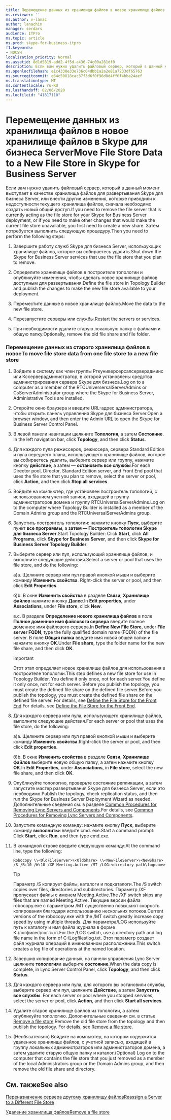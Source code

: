 ```yaml
---
title: Перемещение данных из хранилища файлов в новое хранилище файлов в Skype для бизнеса Server
ms.reviewer: ''
ms.author: v-lanac
author: lanachin
manager: serdars
audience: ITPro
ms.topic: article
ms.prod: skype-for-business-itpro
f1.keywords:
- NOCSH
localization_priority: Normal
ms.assetid: 8d1d5819-add2-4f5d-a436-74c00a281df0
description: Если вам нужно удалить файловый сервер, который в данный момент выступает в качестве хранилища файлов для развертывания Skype для бизнеса Server, или внести другие изменения, которые приводили к недоступности текущего хранилища файлов, сначала необходимо создать новый общий доступ. Затем потребуется выполнить следующую процедуру.
ms.openlocfilehash: e1c4338e33e736c04dbb1a2a2e81a7233df65763
ms.sourcegitcommit: e64c50818cac37f3d6f0f96d0d4ff0f4bba24aef
ms.translationtype: MT
ms.contentlocale: ru-RU
ms.lasthandoff: 02/06/2020
ms.locfileid: "41817110"
---
```

# <a name="move-file-store-data-to-a-new-file-store-in-skype-for-business-server"></a><span data-ttu-id="fd2b1-104">Перемещение данных из хранилища файлов в новое хранилище файлов в Skype для бизнеса Server</span><span class="sxs-lookup"><span data-stu-id="fd2b1-104">Move File Store Data to a New File Store in Skype for Business Server</span></span>

<span data-ttu-id="fd2b1-105">Если вам нужно удалить файловый сервер, который в данный момент выступает в качестве хранилища файлов для развертывания Skype для бизнеса Server, или внести другие изменения, которые приводили к недоступности текущего хранилища файлов, сначала необходимо создать новый общий доступ.</span><span class="sxs-lookup"><span data-stu-id="fd2b1-105">If you need to remove the file server that is currently acting as the file store for your Skype for Business Server deployment, or if you need to make other changes that would make the current file store unavailable, you first need to create a new share.</span></span> <span data-ttu-id="fd2b1-106">Затем потребуется выполнить следующую процедуру.</span><span class="sxs-lookup"><span data-stu-id="fd2b1-106">Then you need to perform the following steps:</span></span>

1. <span data-ttu-id="fd2b1-107">Завершите работу служб Skype для бизнеса Server, использующих хранилище файлов, которое вы собираетесь удалить.</span><span class="sxs-lookup"><span data-stu-id="fd2b1-107">Shut down the Skype for Business Server services that use the file store that you plan to remove.</span></span>

2. <span data-ttu-id="fd2b1-108">Определите хранилище файлов в построителе топологии и опубликуйте изменения, чтобы сделать новое хранилище файлов доступным для развертывания.</span><span class="sxs-lookup"><span data-stu-id="fd2b1-108">Define the file store in Topology Builder and publish the changes to make the new file store available to your deployment.</span></span>

3. <span data-ttu-id="fd2b1-109">Переместите данные в новое хранилище файлов.</span><span class="sxs-lookup"><span data-stu-id="fd2b1-109">Move the data to the new file store.</span></span>

4. <span data-ttu-id="fd2b1-110">Перезапустите серверы или службы.</span><span class="sxs-lookup"><span data-stu-id="fd2b1-110">Restart the servers or services.</span></span>

5. <span data-ttu-id="fd2b1-111">При необходимости удалите старую локальную папку с файлами и общую папку.</span><span class="sxs-lookup"><span data-stu-id="fd2b1-111">Optionally, remove the old file share and file folder.</span></span>

### <a name="to-move-file-store-data-from-one-file-store-to-a-new-file-store"></a><span data-ttu-id="fd2b1-112">Перемещение данных из старого хранилища файлов в новое</span><span class="sxs-lookup"><span data-stu-id="fd2b1-112">To move file store data from one file store to a new file store</span></span>

1. <span data-ttu-id="fd2b1-113">Войдите в систему как член группы Рткуниверсерсалсерверадминс или Кссерверадминистратор, в которой установлены средства администрирования сервера Skype для бизнеса.</span><span class="sxs-lookup"><span data-stu-id="fd2b1-113">Log on to a computer as a member of the RTCUniversersalServerAdmins or CsServerAdministrator group where the Skype for Business Server, Administrative Tools are installed.</span></span>

2.  <span data-ttu-id="fd2b1-114">Откройте окно браузера и введите URL-адрес администратора, чтобы открыть панель управления Skype для бизнеса Server.</span><span class="sxs-lookup"><span data-stu-id="fd2b1-114">Open a browser window, and then enter the Admin URL to open the Skype for Business Server Control Panel.</span></span>

3. <span data-ttu-id="fd2b1-115">В левой панели навигации щелкните **Топология**, а затем **Состояние**. </span><span class="sxs-lookup"><span data-stu-id="fd2b1-115">In the left navigation bar, click **Topology**, and then click **Status**.</span></span>

4. <span data-ttu-id="fd2b1-116">Для каждого пула режиссеров, режиссера, сервера Standard Edition и пула переднего плана, использующего хранилище файлов, которое вы собираетесь удалить, выберите сервер или группу, нажмите кнопку **действие**, а затем — **остановить все службы**.</span><span class="sxs-lookup"><span data-stu-id="fd2b1-116">For each Director pool, Director, Standard Edition server, and Front End pool that uses the file store that you plan to remove, select the server or pool, click **Action**, and then click **Stop all services**.</span></span>

5. <span data-ttu-id="fd2b1-117">Войдите на компьютер, где установлен построитель топологий, с использованием учетной записи, входящей в группу администраторов домена и группу RTCUniversalServerAdmins.</span><span class="sxs-lookup"><span data-stu-id="fd2b1-117">Log on to the computer where Topology Builder is installed as a member of the Domain Admins group and the RTCUniversalServerAdmins group.</span></span>

6. <span data-ttu-id="fd2b1-118">Запустить построитель топологии: нажмите кнопку **Пуск**, выберите пункт **все программы**, а **затем —** **Построитель топологии Skype для бизнеса Server**.</span><span class="sxs-lookup"><span data-stu-id="fd2b1-118">Start Topology Builder: Click **Start**, click **All Programs**, click **Skype for Business Server**, and then click **Skype for Business Server Topology Builder**.</span></span>

7. <span data-ttu-id="fd2b1-119">Выберите сервер или пул, использующий хранилище файлов, и выполните следующие действия.</span><span class="sxs-lookup"><span data-stu-id="fd2b1-119">Select a server or pool that uses the file store, and do the following:</span></span>

   <span data-ttu-id="fd2b1-120">a)</span><span class="sxs-lookup"><span data-stu-id="fd2b1-120">a.</span></span> <span data-ttu-id="fd2b1-121">Щелкните сервер или пул правой кнопкой мыши и выберите команду **Изменить свойства**. </span><span class="sxs-lookup"><span data-stu-id="fd2b1-121">Right-click the server or pool, and then click **Edit Properties**.</span></span>

   <span data-ttu-id="fd2b1-122">б)</span><span class="sxs-lookup"><span data-stu-id="fd2b1-122">b.</span></span> <span data-ttu-id="fd2b1-123">В окне **Изменить свойства** в разделе **Связи**, **Хранилище файлов** нажмите кнопку **Далее**.</span><span class="sxs-lookup"><span data-stu-id="fd2b1-123">In **Edit properties**, under **Associations**, under **File store**, click **New**.</span></span>

   <span data-ttu-id="fd2b1-124">в.</span><span class="sxs-lookup"><span data-stu-id="fd2b1-124">c.</span></span> <span data-ttu-id="fd2b1-125">В разделе **Определение нового хранилища файлов** в поле **Полное доменное имя файлового сервера** введите полное доменное имя файлового сервера.</span><span class="sxs-lookup"><span data-stu-id="fd2b1-125">In **Define New File Store**, under **File server FQDN**, type the fully qualified domain name (FQDN) of the file server.</span></span> <span data-ttu-id="fd2b1-126">В поле **Общая папка** введите имя новой общей папки и нажмите кнопку **ОК**.</span><span class="sxs-lookup"><span data-stu-id="fd2b1-126">Under **File share**, type the folder name for the new file share, and then click **OK**.</span></span>

    > [!IMPORTANT]
    > <span data-ttu-id="fd2b1-127">Этот этап определяет новое хранилище файлов для использования в построителе топологии.</span><span class="sxs-lookup"><span data-stu-id="fd2b1-127">This step defines a new file store for use in Topology Builder.</span></span> <span data-ttu-id="fd2b1-128">You define it only once, not for each server.</span><span class="sxs-lookup"><span data-stu-id="fd2b1-128">You define it only once, not for each server.</span></span> <span data-ttu-id="fd2b1-129">Before you publish the topology, you must create the defined file share on the defined file server.</span><span class="sxs-lookup"><span data-stu-id="fd2b1-129">Before you publish the topology, you must create the defined file share on the defined file server.</span></span> <span data-ttu-id="fd2b1-130">For details, see [Define the File Store for the Front End](https://technet.microsoft.com/library/90994400-c4e5-4509-af41-121ac716fbca.aspx).</span><span class="sxs-lookup"><span data-stu-id="fd2b1-130">For details, see [Define the File Store for the Front End](https://technet.microsoft.com/library/90994400-c4e5-4509-af41-121ac716fbca.aspx).</span></span>

8. <span data-ttu-id="fd2b1-131">Для каждого сервера или пула, использующего хранилище файлов, выполните следующие действия.</span><span class="sxs-lookup"><span data-stu-id="fd2b1-131">For each server or pool that uses the file store, do the following:</span></span>

   <span data-ttu-id="fd2b1-132">a)</span><span class="sxs-lookup"><span data-stu-id="fd2b1-132">a.</span></span> <span data-ttu-id="fd2b1-133">Щелкните сервер или пул правой кнопкой мыши и выберите команду **Изменить свойства**.</span><span class="sxs-lookup"><span data-stu-id="fd2b1-133">Right-click the server or pool, and then click **Edit properties**.</span></span>

   <span data-ttu-id="fd2b1-134">б)</span><span class="sxs-lookup"><span data-stu-id="fd2b1-134">b.</span></span> <span data-ttu-id="fd2b1-135">В окне **Изменить свойства** в разделе **Связи**, **Хранилище файлов** выберите новую общую папку, а затем нажмите кнопку **ОК**.</span><span class="sxs-lookup"><span data-stu-id="fd2b1-135">In **Edit Properties**, under **Associations**, in **File store**, select the new file share, and then click **OK**.</span></span>

9. <span data-ttu-id="fd2b1-136">Опубликуйте топологию, проверьте состояние репликации, а затем запустите мастер развертывания Skype для бизнеса Server, если это необходимо.</span><span class="sxs-lookup"><span data-stu-id="fd2b1-136">Publish the topology, check replication status, and then run the Skype for Business Server Deployment Wizard as needed.</span></span> <span data-ttu-id="fd2b1-137">Дополнительные сведения см. в разделе [Common Procedures for Removing Lync Servers and Components](https://technet.microsoft.com/library/5438ce1e-57fa-4031-8bdb-3af6581d901b.aspx).</span><span class="sxs-lookup"><span data-stu-id="fd2b1-137">For details, see [Common Procedures for Removing Lync Servers and Components](https://technet.microsoft.com/library/5438ce1e-57fa-4031-8bdb-3af6581d901b.aspx).</span></span>

10. <span data-ttu-id="fd2b1-138">Запустите командную команду: нажмите кнопку **Пуск**, выберите команду **выполнить**и введите cmd. exe.</span><span class="sxs-lookup"><span data-stu-id="fd2b1-138">Start a command prompt: Click **Start**, click **Run**, and then type cmd.exe.</span></span>

11. <span data-ttu-id="fd2b1-139">В командной строке введите следующую команду:</span><span class="sxs-lookup"><span data-stu-id="fd2b1-139">At the command line, type the following:</span></span>

     ```console
     Robocopy \\<OldFileServer>\<OldShare> \\<NewFileServer>\<NewShare> /S /R:10 /W:10 /XF Meeting.Active /MT /LOG:<directory path\logname>

     ```

    > [!TIP]
    > <span data-ttu-id="fd2b1-140">Параметр /S копирует файлы, каталоги и подкаталоги.</span><span class="sxs-lookup"><span data-stu-id="fd2b1-140">The /S switch copies over files, directories and subdirectories.</span></span> <span data-ttu-id="fd2b1-141">Параметр /XF пропускает файлы с именем Meeting.Active.</span><span class="sxs-lookup"><span data-stu-id="fd2b1-141">The /XF switch skips any files that are named Meeting.Active.</span></span> <span data-ttu-id="fd2b1-142">Текущие версии файла robocopy.exe с параметром /MT существенно повышают скорость копирования благодаря использованию нескольких потоков.</span><span class="sxs-lookup"><span data-stu-id="fd2b1-142">Current versions of the robocopy.exe with the /MT switch greatly increase copy speed by using multiple threads.</span></span> <span data-ttu-id="fd2b1-143">Для параметра/LOG используйте путь к каталогу и имя файла журнала в форме К:\логфилес\лог.ткст.</span><span class="sxs-lookup"><span data-stu-id="fd2b1-143">For the /LOG switch, use a directory path and log file name in the form of C:\Logfiles\log.txt.</span></span> <span data-ttu-id="fd2b1-144">Этот параметр создает файл журнала операций в именованном расположении.</span><span class="sxs-lookup"><span data-stu-id="fd2b1-144">This switch creates a log file of operations at the named location.</span></span>

12. <span data-ttu-id="fd2b1-145">Завершив копирование данных, на панели управления Lync Server щелкните **топология**и выберите **состояние**.</span><span class="sxs-lookup"><span data-stu-id="fd2b1-145">When the data copy is complete, in Lync Server Control Panel, click **Topology**, and then click **Status**.</span></span>

13. <span data-ttu-id="fd2b1-146">Для каждого сервера или пула, для которого вы остановили службы, выберите сервер или пул, щелкните **Действие**, а затем **Запустить все службы**.         </span><span class="sxs-lookup"><span data-stu-id="fd2b1-146">For each server or pool where you stopped services, select the server or pool, click **Action**, and then click **Start all services**.</span></span>

14. <span data-ttu-id="fd2b1-p111">Удалите старое хранилище файлов из топологии, а затем опубликуйте топологию. Дополнительные сведения см. в статье [Remove a file store](https://technet.microsoft.com/library/1ba7eb15-5c87-4357-b4d8-f59409ac7f71.aspx).</span><span class="sxs-lookup"><span data-stu-id="fd2b1-p111">Remove the old file store from the topology and then publish the topology. For details, see [Remove a file store](https://technet.microsoft.com/library/1ba7eb15-5c87-4357-b4d8-f59409ac7f71.aspx).</span></span>

15. <span data-ttu-id="fd2b1-149">(Необязательно) Войдите на компьютер, на котором содержится удаленное хранилище файлов, с учетной записью, входящей в группу локальных администраторов или администраторов домена, а затем удалите старую общую папку и каталог.</span><span class="sxs-lookup"><span data-stu-id="fd2b1-149">(Optional) Log on to the computer that contains the file store that you just removed as a member of the local Administrators group or the Domain Admins group, and then remove the old file share and directory.</span></span>

## <a name="see-also"></a><span data-ttu-id="fd2b1-150">См. также</span><span class="sxs-lookup"><span data-stu-id="fd2b1-150">See also</span></span>


[<span data-ttu-id="fd2b1-151">Переназначение сервера другому хранилищу файлов</span><span class="sxs-lookup"><span data-stu-id="fd2b1-151">Reassign a Server to a Different File Store</span></span>](https://technet.microsoft.com/library/18509cce-a4d2-4537-a822-f99de6d7598e.aspx)

[<span data-ttu-id="fd2b1-152">Удаление хранилища файлов</span><span class="sxs-lookup"><span data-stu-id="fd2b1-152">Remove a file store</span></span>](https://technet.microsoft.com/library/1ba7eb15-5c87-4357-b4d8-f59409ac7f71.aspx)

